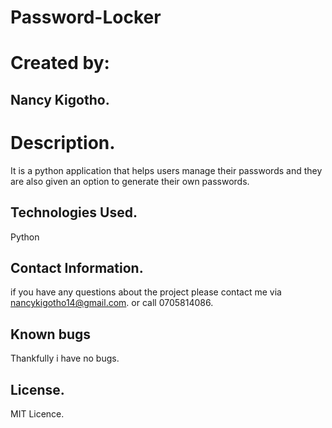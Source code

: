 # Password-Locker
# Created by:
## Nancy Kigotho.
# Description.
 It is a python application that helps users manage their passwords and they are also given an option to generate their own passwords.
## Technologies Used.
Python
## Contact Information.
 if you have any questions about the project please contact me via nancykigotho14@gmail.com.
or call 0705814086.
## Known bugs
Thankfully i have no bugs.
## License.
MIT Licence.
